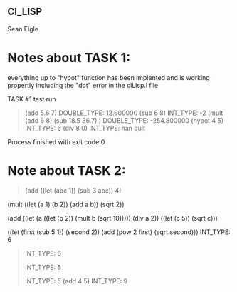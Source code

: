 ## CI_LISP
Sean Eigle
# Notes about TASK 1: 
everything up to "hypot" function has been implented and is working propertly including the "dot" error in the ciLisp.l file

TASK #1 test run
> (add 5.6 7)
DOUBLE_TYPE: 12.600000
> (sub 6 8)
INT_TYPE: -2
> (mult (add 6 8) (sub 18.5 36.7) )
DOUBLE_TYPE: -254.800000
> (hypot 4 5)
INT_TYPE: 6
> (div 8 0)
INT_TYPE: nan
> quit

Process finished with exit code 0

# Note about TASK 2:

> (add ((let (abc 1)) (sub 3 abc)) 4)
 
(mult ((let (a 1) (b 2)) (add a b)) (sqrt 2))
 
(add ((let (a ((let (b 2)) (mult b (sqrt 10))))) (div a 2)) ((let (c 5)) (sqrt c)))

((let (first (sub 5 1)) (second 2)) (add (pow 2 first) (sqrt second)))
INT_TYPE: 6
> 
> INT_TYPE: 6
> 
> INT_TYPE: 5
> 
> INT_TYPE: 5
> (add 4 5)
INT_TYPE: 9
> 
